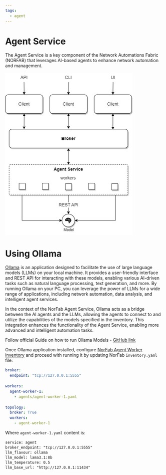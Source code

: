 ```yaml
---
tags:
  - agent
---
```


# Agent Service

The Agent Service is a key component of the Network Automations Fabric (NORFAB) that leverages AI-based agents to enhance network automation and management.

![Nornir Agent Service Architecture](../../images/Agent_Service.jpg)

# Using Ollama

[Ollama](https://ollama.com/) is an application designed to facilitate the use of large language models (LLMs) on your local machine. It provides a user-friendly interface and REST API for interacting with these models, enabling various AI-driven tasks such as natural language processing, text generation, and more. By running Ollama on your PC, you can leverage the power of LLMs for a wide range of applications, including network automation, data analysis, and intelligent agent services.

In the context of the NorFab Agent Service, Ollama acts as a bridge between the AI agents and the LLMs, allowing the agents to connect to and utilize the capabilities of the models specified in the inventory. This integration enhances the functionality of the Agent Service, enabling more advanced and intelligent automation tasks.

Follow official Guide on how to run Ollama Models - [GitHub link](https://github.com/ollama/ollama)

Once Ollama application installed, configure [NorFab Agent Worker inventory](./services_agent_service_inventory.md) and proceed with running it by updating NorFab `inventory.yaml` file:

``` yaml title="inventory.yaml"
broker:
  endpoint: "tcp://127.0.0.1:5555"

workers:
  agent-worker-1:
    - agents/agent-worker-1.yaml

topology:
  broker: True
  workers:
    - agent-worker-1
```

Where `agent-worker-1.yaml` content is:

```
service: agent
broker_endpoint: "tcp://127.0.0.1:5555"
llm_flavour: ollama
llm_model: lama3.1:8b
llm_temperature: 0.5
llm_base_url: "http://127.0.0.1:11434"
```